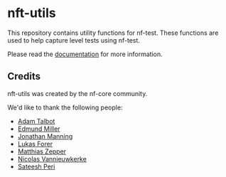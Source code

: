 # nft-utils

This repository contains utility functions for nf-test.
These functions are used to help capture level tests using nf-test.

Please read the [documentation](./docs) for more information.

## Credits

nft-utils was created by the nf-core community.

We'd like to thank the following people:

- [Adam Talbot](https://github.com/adamrtalbot)
- [Edmund Miller](https://github.com/edmundmiller)
- [Jonathan Manning](https://github.com/pinin4fjords)
- [Lukas Forer](https://github.com/lukfor)
- [Matthias Zepper](https://github.com/MatthiasZepper)
- [Nicolas Vannieuwkerke](https://github.com/nvnieuwk)
- [Sateesh Peri](https://github.com/sateeshperi)

